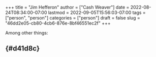 +++
title = "Jim Hefferon"
author = ["Cash Weaver"]
date = 2022-08-24T08:34:00-07:00
lastmod = 2022-09-05T15:56:03-07:00
tags = ["person", "person"]
categories = ["person"]
draft = false
slug = "46dd2e05-cb80-4cb6-876e-8bf46551ec2f"
+++

Among other things:


##  {#d41d8c}
